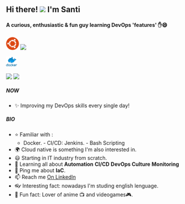 ## Hi there! <img src="https://github.com/TheDudeThatCode/TheDudeThatCode/blob/master/Assets/Hi.gif" width="29px"> I'm Santi

#### A curious, enthusiastic & fun guy learning DevOps 'features' ✋😄

<code><img height="35" src="https://raw.githubusercontent.com/github/explore/80688e429a7d4ef2fca1e82350fe8e3517d3494d/topics/ubuntu/ubuntu.png"></code>
<code><img height="35" src="https://avatars.githubusercontent.com/u/28900900?v=4"></code>

<code><img height="30" src="https://raw.githubusercontent.com/github/explore/80688e429a7d4ef2fca1e82350fe8e3517d3494d/topics/docker/docker.png"></code>

<code><img height="30" src="https://upload.wikimedia.org/wikipedia/commons/e/e9/Jenkins_logo.svg"></code>
<code><img height="30" src="https://upload.wikimedia.org/wikipedia/commons/3/3f/Git_icon.svg"></code>

##### NOW

- ✨ Improving my DevOps skills every single day!

##### BIO

- ⭐ Familiar with :
  - Docker. - CI/CD: Jenkins. - Bash Scripting
- 🌍 Cloud native is something I'm also interested in.
- 😃 Starting in IT industry from scratch.
- 🌱 Learning all about **Automation** **CI/CD** **DevOps Culture** **Monitoring**
- 💬 Ping me about **IaC**.
- 📫 Reach me [On LinkedIn](https://www.linkedin.com/in/santiago-castano-devops/)
- 👓 Interesting fact: nowadays I'm studing english lenguage.
- 🧙 Fun fact: Lover of anime 📺 and videogames🎮.
